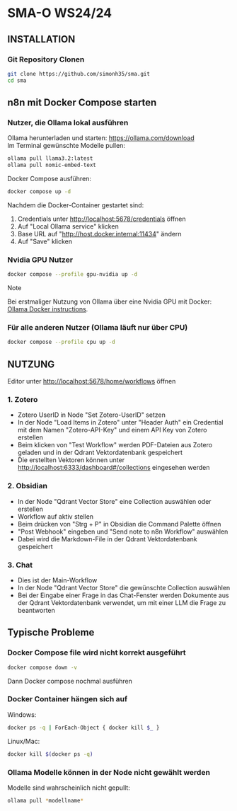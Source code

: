 # SMA-O WS24/24

## INSTALLATION

### Git Repository Clonen
```bash
git clone https://github.com/simonh35/sma.git
cd sma
```

## n8n mit Docker Compose starten

### Nutzer, die Ollama lokal ausführen
Ollama herunterladen und starten: <https://ollama.com/download>   
Im Terminal gewünschte Modelle pullen:
```bash
ollama pull llama3.2:latest
ollama pull nomic-embed-text
```

Docker Compose ausführen:
```bash
docker compose up -d
```
Nachdem die Docker-Container gestartet sind:
1. Credentials unter <http://localhost:5678/credentials> öffnen
2. Auf "Local Ollama service" klicken
3. Base URL auf "http://host.docker.internal:11434" ändern
4. Auf "Save" klicken

### Nvidia GPU Nutzer
```bash
docker compose --profile gpu-nvidia up -d
```

> [!NOTE]
> Bei erstmaliger Nutzung von Ollama über eine Nvidia GPU mit Docker:
> [Ollama Docker instructions](https://github.com/ollama/ollama/blob/main/docs/docker.md).

### Für alle anderen Nutzer (Ollama läuft nur über CPU)
```bash
docker compose --profile cpu up -d
```

## NUTZUNG
Editor unter <http://localhost:5678/home/workflows> öffnen

### 1. Zotero
- Zotero UserID in Node "Set Zotero-UserID" setzen
- In der Node "Load Items in Zotero" unter "Header Auth" ein Credential mit dem Namen "Zotero-API-Key" und einem API Key von Zotero erstellen
- Beim klicken von "Test Workflow" werden PDF-Dateien aus Zotero geladen und in der Qdrant Vektordatenbank gespeichert
- Die erstellten Vektoren können unter <http://localhost:6333/dashboard#/collections> eingesehen werden

### 2. Obsidian
- In der Node "Qdrant Vector Store" eine Collection auswählen oder erstellen
- Workflow auf aktiv stellen
- Beim drücken von "Strg + P" in Obsidian die Command Palette öffnen
- "Post Webhook" eingeben und "Send note to n8n Workflow" auswählen
- Dabei wird die Markdown-File in der Qdrant Vektordatenbank gespeichert
 
### 3. Chat
- Dies ist der Main-Workflow
- In der Node "Qdrant Vector Store" die gewünschte Collection auswählen
- Bei der Eingabe einer Frage in das Chat-Fenster werden Dokumente aus der Qdrant Vektordatenbank verwendet, um mit einer LLM die Frage zu beantworten

## Typische Probleme
### Docker Compose file wird nicht korrekt ausgeführt
```bash
docker compose down -v
```
Dann Docker compose nochmal ausführen
### Docker Container hängen sich auf
Windows:
```bash
docker ps -q | ForEach-Object { docker kill $_ }
```
Linux/Mac:
```bash
docker kill $(docker ps -q)
```
### Ollama Modelle können in der Node nicht gewählt werden
Modelle sind wahrscheinlich nicht gepullt:
```bash
ollama pull *modellname*
```
